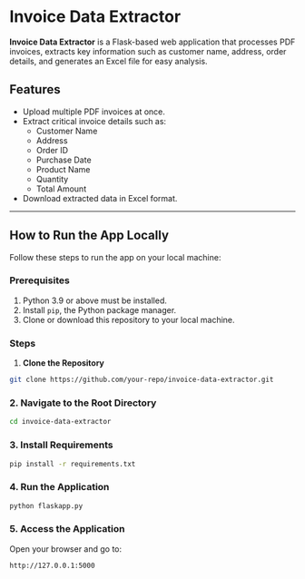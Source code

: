 # Invoice Data Extractor

**Invoice Data Extractor** is a Flask-based web application that processes PDF invoices, extracts key information such as customer name, address, order details, and generates an Excel file for easy analysis.  

## Features  
- Upload multiple PDF invoices at once.  
- Extract critical invoice details such as:  
  - Customer Name  
  - Address  
  - Order ID  
  - Purchase Date  
  - Product Name  
  - Quantity  
  - Total Amount  
- Download extracted data in Excel format.  

---

## How to Run the App Locally  
Follow these steps to run the app on your local machine:  

### Prerequisites  
1. Python 3.9 or above must be installed.  
2. Install `pip`, the Python package manager.  
3. Clone or download this repository to your local machine.  

### Steps 

1. **Clone the Repository**  
 ```bash
 git clone https://github.com/your-repo/invoice-data-extractor.git
```

### 2. Navigate to the Root Directory  
```bash
cd invoice-data-extractor
```

### 3. Install Requirements  
```bash
pip install -r requirements.txt
```

### 4. Run the Application 
```bash
python flaskapp.py
```


### 5. Access the Application
Open your browser and go to:  
```bash
http://127.0.0.1:5000

